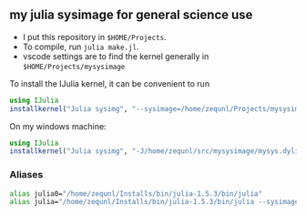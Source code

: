 ## my julia sysimage for general science use

* I put this repository in `$HOME/Projects`.
* To compile, run `julia make.jl`. 
* vscode settings are to find the kernel generally in `$HOME/Projects/mysysimage`


To install the IJulia kernel, it can be convenient to run
```julia
using IJulia
installkernel("Julia sysimg", "--sysimage=/home/zequnl/Projects/mysysimage/mysys.dylib", env=Dict("JULIA_NUM_THREADS"=>"32"))
```

On my windows machine:

```julia
using IJulia
installkernel("Julia sysimg", "-J/home/zequnl/src/mysysimage/mysys.dylib", env=Dict("JULIA_NUM_THREADS"=>"6"))
```


### Aliases

```bash
alias julia0="/home/zequnl/Installs/bin/julia-1.5.3/bin/julia"
alias julia="/home/zequnl/Installs/bin/julia-1.5.3/bin/julia --sysimage=/home/zequnl/Projects/mysysimage/mysys.dylib"
```